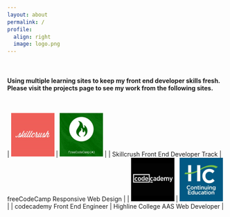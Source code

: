 ```yaml
---
layout: about
permalink: /
profile:
  align: right
  image: logo.png
---
```

<br>
<h4>Using multiple learning sites to keep my front end developer skills fresh. Please visit the projects page to see my work from the following sites.</h4>
<br>

| ![Skillcrush Logo](assets/images/logo-skillcrush.png "skillcrush logo") | ![freeCodeCamp Logo](assets/images/logo-fcc.png "freeCodeCamp logo") |
| Skillcrush Front End Developer Track | freeCodeCamp Responsive Web Design |
| ![Codecademy Logo](assets/images/logo-codecademy.png "codecademy logo") | ![Highline Logo](assets/images/logo-highline.png "highline college logo") |
| codecademy Front End Engineer | Highline College AAS Web Developer |
